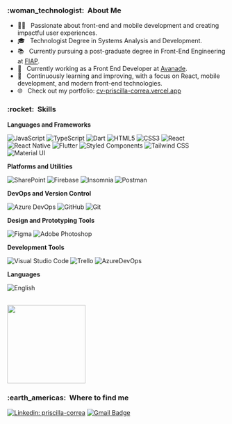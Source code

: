 <h3> :woman_technologist: &nbsp;About Me</h3>

- 👩‍💻 &nbsp; Passionate about front-end and mobile development and creating impactful user experiences.
- 🎓 &nbsp; Technologist Degree in Systems Analysis and Development.
- 📚 &nbsp; Currently pursuing a post-graduate degree in Front-End Engineering at <a href="https://www.fiap.com.br/" target="_blank">FIAP</a>.
- 💼 &nbsp; Currently working as a Front End Developer at <a href="https://www.avanade.com/pt-br">Avanade</a>.
- 🌱 &nbsp; Continuously learning and improving, with a focus on React, mobile development, and modern front-end technologies.
- 🌐 &nbsp; Check out my portfolio: <a href="https://cv-priscilla-correa.vercel.app/" target="_blank">cv-priscilla-correa.vercel.app</a>

<h3> :rocket: &nbsp;Skills </h3>

**Languages and Frameworks**

 ![JavaScript](https://img.shields.io/badge/-JavaScript-333333?style=flat&logo=javascript)
  ![TypeScript](https://img.shields.io/badge/-TypeScript-333333?style=flat&logo=typescript)
  ![Dart](https://img.shields.io/badge/-Dart-333333?style=flat&logo=dart)
  ![HTML5](https://img.shields.io/badge/-HTML5-333333?style=flat&logo=HTML5)
  ![CSS3](https://img.shields.io/badge/-CSS-333333?style=flat&logo=CSS3&logoColor=1572B6)
  ![React](https://img.shields.io/badge/-React-333333?style=flat&logo=react)
  ![React Native](https://img.shields.io/badge/-React%20Native-333333?style=flat&logo=react)
  ![Flutter](https://img.shields.io/badge/-Flutter-333333?style=flat&logo=flutter)
  ![Styled Components](https://img.shields.io/badge/-Styled%20Components-333333?style=flat&logo=styled-components)
  ![Tailwind CSS](https://img.shields.io/badge/-Tailwind%20CSS-333333?style=flat&logo=tailwind-css)
  ![Material UI](https://img.shields.io/badge/-Material%20UI-333333?style=flat&logo=material-ui)

**Platforms and Utilities**

  ![SharePoint](https://img.shields.io/badge/-SharePoint-333333?style=flat&logo=microsoft-sharepoint)
  ![Firebase](https://img.shields.io/badge/-Firebase-333333?style=flat&logo=firebase)
  ![Insomnia](https://img.shields.io/badge/-Insomnia-333333?style=flat&logo=insomnia)
  ![Postman](https://img.shields.io/badge/-Postman-333333?style=flat&logo=postman)

**DevOps and Version Control**

  ![Azure DevOps](https://img.shields.io/badge/-Azure%20DevOps-333333?style=flat&logo=microsoft-azure)
  ![GitHub](https://img.shields.io/badge/-GitHub-333333?style=flat&logo=github)
  ![Git](https://img.shields.io/badge/-Git-333333?style=flat&logo=git)

**Design and Prototyping Tools**

  ![Figma](https://img.shields.io/badge/-Figma-333333?style=flat&logo=figma)
  ![Adobe Photoshop](https://img.shields.io/badge/-Adobe%20Photoshop-333333?style=flat&logo=adobe-photoshop&logoColor=007ACC)

**Development Tools**

  ![Visual Studio Code](https://img.shields.io/badge/-Visual%20Studio%20Code-333333?style=flat&logo=visual-studio-code&logoColor=007ACC)
  ![Trello](https://img.shields.io/badge/-Trello-333333?style=flat&logo=trello&logoColor=007ACC)
  ![AzureDevOps](https://img.shields.io/badge/-AzureDevOps-333333?style=flat&logo=microsoft-azure)

**Languages**

  ![English](https://img.shields.io/badge/-English%20(B1%20Intermediate)-333333?style=flat&logo=google-translate)

<br/>

<a href="https://github.com/prissycorrea">
  <!--<img height="180em" src="https://github-readme-stats.vercel.app/api?username=prissycorrea&show_icons=true&theme=dracula&include_all_commits=true&count_private=true"/>-->
  <img height="180em" src="https://github-readme-stats.vercel.app/api/top-langs/?username=prissycorrea&layout=compact&langs_count=7&theme=dracula"/>
</a>

<br/>

<h3> :earth_americas: &nbsp;Where to find me</h3>

[![Linkedin: priscilla-correa](https://img.shields.io/badge/LinkedIn-0077B5?style=for-the-badge&logo=linkedin&logoColor=white)](https://www.linkedin.com/in/priscilla-correa/)
[![Gmail Badge](https://img.shields.io/badge/Gmail-D14836?style=for-the-badge&logo=gmail&logoColor=white)](mailto:priscillacdelfino@gmail.com)

##

